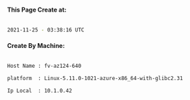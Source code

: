 
   
#### This Page Create at:

```bash

2021-11-25 - 03:38:16 UTC

```

#### Create By Machine:

```bash

Host Name : fv-az124-640

platform  : Linux-5.11.0-1021-azure-x86_64-with-glibc2.31

Ip Local  : 10.1.0.42

```

